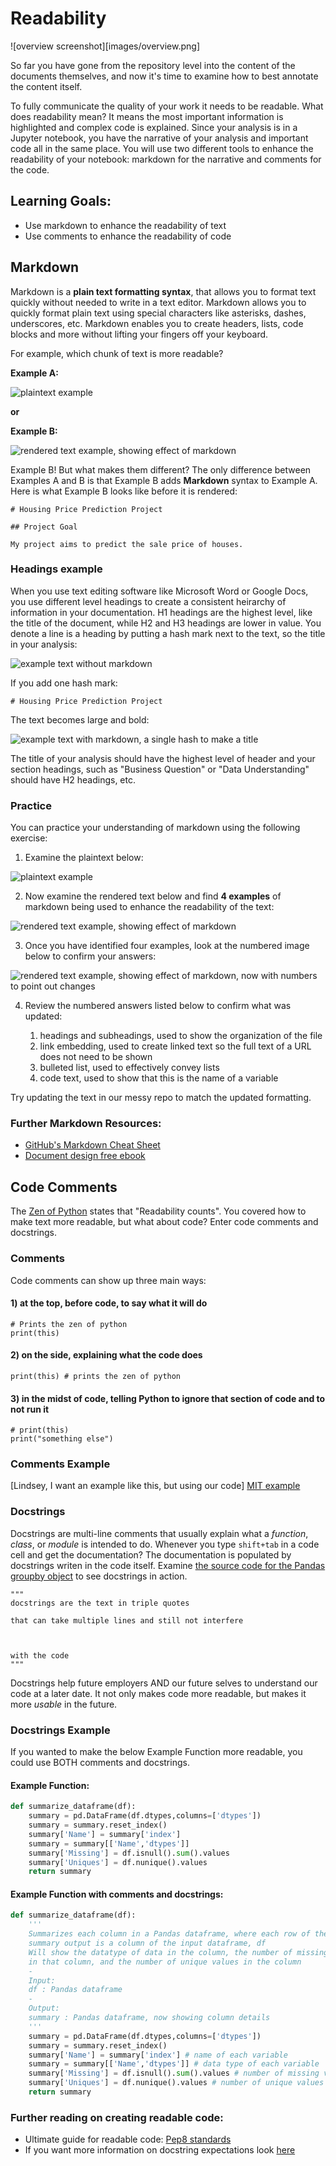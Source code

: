 # Readability

![overview screenshot][images/overview.png]

So far you have gone from the repository level into the content of the documents themselves, and now it's time to examine how to best annotate the content itself. 

To fully communicate the quality of your work it needs to be readable. What does readability mean? It means the most important information is highlighted and complex code is explained. Since your analysis is in a Jupyter notebook, you have the narrative of your analysis and important code all in the same place. You will use two different tools to enhance the readability of your notebook: markdown for the narrative and comments for the code. 

## Learning Goals:
- Use markdown to enhance the readability of text
- Use comments to enhance the readability of code

## Markdown

Markdown is a **plain text formatting syntax**, that allows you to format text quickly without needed to write in a text editor. Markdown allows you to quickly format plain text using special characters like asterisks, dashes, underscores, etc. Markdown enables you to create headers, lists, code blocks and more without lifting your fingers off your keyboard. 

For example, which chunk of text is more readable?

**Example A:**

![plaintext example](images/exercise_plaintext-example.png)

**or**

**Example B:**

![rendered text example, showing effect of markdown](images/exercise_rendered-text-example.png)

Example B! But what makes them different? The only difference between Examples A and B is that Example B adds __Markdown__ syntax to Example A. Here is what Example B looks like before it is rendered:

```
# Housing Price Prediction Project

## Project Goal

My project aims to predict the sale price of houses.
```

### Headings example

When you use text editing software like Microsoft Word or Google Docs, you use different level headings to create a consistent heirarchy of information in your documentation. H1 headings are the  highest level, like the title of the document, while H2 and H3 headings are lower in value. You denote a line is a heading by putting a hash mark next to the text, so the title in your analysis:

![example text without markdown](images/title_without-markdown.png)

If you add one hash mark:

```
# Housing Price Prediction Project
```

The text becomes large and bold:

![example text with markdown, a single hash to make a title](images/title_with-markdown.png)

The title of your analysis should have the highest level of header and your section headings, such as "Business Question" or "Data Understanding" should have H2 headings, etc. 

### Practice

You can practice your understanding of markdown using the following exercise:

1) Examine the plaintext below:

![plaintext example](images/exercise_plaintext-example.png)

2) Now examine the rendered text below and find **4 examples** of markdown being used to enhance the readability of the text:

![rendered text example, showing effect of markdown](images/exercise_rendered-text-example.png)

3) Once you have identified four examples, look at the numbered image below to confirm your answers:

![rendered text example, showing effect of markdown, now with numbers to point out changes](images/exercise_numbered_rendered-text-example.png)

4) Review the numbered answers listed below to confirm what was updated:

    1. headings and subheadings, used to show the organization of the file 
    2. link embedding, used to create linked text so the full text of a URL does not need to be shown
    3. bulleted list, used to effectively convey lists
    4. code text, used to show that this is the name of a variable

Try updating the text in our messy repo to match the updated formatting.

### Further Markdown Resources:

 - [GitHub's Markdown Cheat Sheet](https://guides.github.com/pdfs/markdown-cheatsheet-online.pdf)
 - [Document design free ebook](https://pressbooks.bccampus.ca/technicalwriting/)
 
## Code Comments
 
The [Zen of Python](https://www.python.org/dev/peps/pep-0020/) states that "Readability counts". You covered how to make text more readable, but what about code? Enter code comments and docstrings.
 
### Comments

Code comments can show up three main ways:

#### 1) at the top, before code, to say what it will do

```
# Prints the zen of python
print(this)
```

#### 2) on the side, explaining what the code does
```
print(this) # prints the zen of python
```

#### 3) in the midst of code, telling Python to ignore that section of code and to not run it

```
# print(this)
print("something else")
```

### Comments Example

[Lindsey, I want an example like this, but using our code]   [MIT example](https://ocw.mit.edu/courses/electrical-engineering-and-computer-science/6-189-a-gentle-introduction-to-programming-using-python-january-iap-2011/lectures/MIT6_189IAP11_comment.pdf)


### Docstrings

Docstrings are multi-line comments that usually explain what a _function_, _class_, or _module_ is intended to do. Whenever you type `shift+tab` in a code cell and get the documentation? The documentation is populated by docstrings writen in the code itself. Examine [the source code for the Pandas groupby object](https://github.com/pandas-dev/pandas/blob/master/pandas/core/groupby/groupby.py#L1168) to see docstrings in action. 


```
"""
docstrings are the text in triple quotes

that can take multiple lines and still not interfere
  
  
  
with the code
"""

```

Docstrings help future employers AND our future selves to understand our code at a later date. It not only makes code more readable, but makes it more _usable_ in the future.
 
### Docstrings Example

If you wanted to make the below Example Function more readable, you could use BOTH comments and docstrings.

#### Example Function:
 
```python
def summarize_dataframe(df):
    summary = pd.DataFrame(df.dtypes,columns=['dtypes'])
    summary = summary.reset_index()
    summary['Name'] = summary['index']
    summary = summary[['Name','dtypes']]
    summary['Missing'] = df.isnull().sum().values    
    summary['Uniques'] = df.nunique().values
    return summary
```

#### Example Function with comments and docstrings:

```python
def summarize_dataframe(df):
    '''
    Summarizes each column in a Pandas dataframe, where each row of the 
    summary output is a column of the input dataframe, df
    Will show the datatype of data in the column, the number of missing values
    in that column, and the number of unique values in the column
    -
    Input:
    df : Pandas dataframe
    -
    Output:
    summary : Pandas dataframe, now showing column details
    '''
    summary = pd.DataFrame(df.dtypes,columns=['dtypes'])
    summary = summary.reset_index()
    summary['Name'] = summary['index'] # name of each variable 
    summary = summary[['Name','dtypes']] # data type of each variable
    summary['Missing'] = df.isnull().sum().values # number of missing values  
    summary['Uniques'] = df.nunique().values # number of unique values
    return summary
```

### Further reading on creating readable code:

- Ultimate guide for readable code: [Pep8 standards](https://www.python.org/dev/peps/pep-0008/)
- If you want more information on docstring expectations look [here](https://www.python.org/dev/peps/pep-0257/)
 